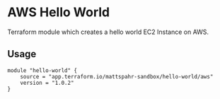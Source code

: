 # AWS Hello World

Terraform module which creates a hello world EC2 Instance on AWS.

## Usage

```hcl
module "hello-world" {
    source = "app.terraform.io/mattspahr-sandbox/hello-world/aws"
    version = "1.0.2"
}
```